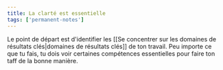 ```yaml
---
title: La clarté est essentielle
tags: ['permanent-notes']
---
```


Le point de départ est d'identifier les [[Se concentrer sur les domaines de résultats clés|domaines de résultats clés]] de ton travail. Peu importe ce que tu fais, tu dois voir certaines compétences essentielles pour faire ton taff de la bonne manière.